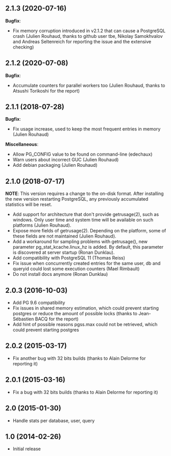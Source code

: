 ## 2.1.3 (2020-07-16)

**Bugfix**:

  - Fix memory corruption introduced in v2.1.2 that can cause a PostgreSQL
    crash (Julien Rouhaud, thanks to github user tbe, Nikolay Samokhvalov and
    Andreas Seltenreich for reporting the issue and the extensive checking)

## 2.1.2 (2020-07-08)

**Bugfix**:

  - Accumulate counters for parallel workers too (Julien Rouhaud, thanks to
    Atsushi Torikoshi for the report)

## 2.1.1 (2018-07-28)

**Bugfix**:

  - Fix usage increase, used to keep the most frequent entries in memory
    (Julien Rouhaud)

**Miscellaneous**:

  - Allow PG_CONFIG value to be found on command-line (edechaux)
  - Warn users about incorrect GUC (Julien Rouhaud)
  - Add debian packaging (Julien Rouhaud)

## 2.1.0 (2018-07-17)

**NOTE**: This version requires a change to the on-disk format.  After
installing the new version restarting PostgreSQL, any previously accumulated
statistics will be reset.

  - Add support for architecture that don't provide getrusage(2), such as
    windows.  Only user time and system time will be available on such
    platforms (Julien Rouhaud).
  - Expose more fields of getrusage(2).  Depending on the platform, some of
    these fields are not maintained (Julien Rouhaud).
  - Add a workaround for sampling problems with getrusage(), new parameter
    pg_stat_kcache.linux_hz is added.  By default, this parameter is discovered
    at server startup (Ronan Dunklau).
  - Add compatibility with PostgreSQL 11 (Thomas Reiss)
  - Fix issue when concurrently created entries for the same user, db and
    queryid could lost some execution counters (Mael Rimbault)
  - Do not install docs anymore (Ronan Dunklau)

## 2.0.3 (2016-10-03)
  - Add PG 9.6 compatibility
  - Fix issues in shared memory estimation, which could prevent starting
    postgres or reduce the amount of possible locks (thanks to Jean-Sébastien
    BACQ for the report)
  - Add hint of possible reasons pgss.max could not be retrieved, which could
    prevent starting postgres

## 2.0.2 (2015-03-17)

  - Fix another bug with 32 bits builds (thanks to Alain Delorme for reporting it)

## 2.0.1 (2015-03-16)

  - Fix a bug with 32 bits builds (thanks to Alain Delorme for reporting it)

## 2.0 (2015-01-30)

  - Handle stats per database, user, query

## 1.0 (2014-02-26)

  - Initial release
